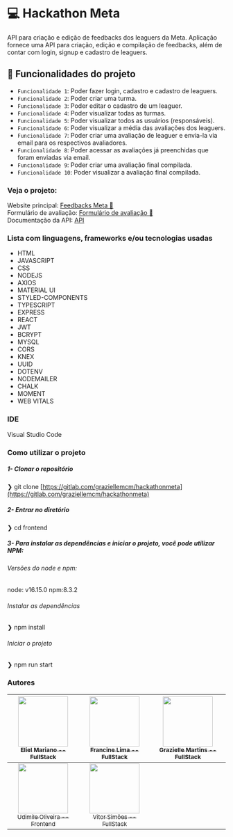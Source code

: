 #  💻 Hackathon Meta
API para criação e edição de feedbacks dos leaguers da Meta.
Aplicação fornece uma API para criação, edição e compilação de feedbacks, além de contar com login, signup e cadastro de leaguers.

## :hammer: Funcionalidades do projeto
- `Funcionalidade 1`: Poder fazer login, cadastro e cadastro de leaguers.
- `Funcionalidade 2`: Poder criar uma turma.
- `Funcionalidade 3`: Poder editar o cadastro de um leaguer.
- `Funcionalidade 4`: Poder visualizar todas as turmas.
- `Funcionalidade 5`: Poder visualizar todos as usuários (responsáveis).
- `Funcionalidade 6`: Poder visualizar a média das avaliações dos leaguers.
- `Funcionalidade 7`: Poder criar uma avaliação de leaguer e envia-la via email para os respectivos avaliadores.
- `Funcionalidade 8`: Poder acessar as avaliações já preenchidas que foram enviadas via email.
- `Funcionalidade 9`: Poder criar uma avaliação final compilada.
- `Funcionalidade 10`: Poder visualizar a avaliação final compilada.

### Veja o projeto: 
Website principal: <a href="#">Feedbacks Meta 🎯</a> <br>
Formulário de avaliação: <a href="https://misty-furniture.surge.sh/">Formulário de avaliação 📝</a> <br>
Documentação da API: <a href="https://documenter.getpostman.com/view/19296644/Uz5FJGUr#d26fe043-95ae-4ce3-8dff-8d705f40f5c0">API</a>


 ### Lista com linguagens, frameworks e/ou tecnologias usadas
- HTML
- JAVASCRIPT
- CSS
- NODEJS
- AXIOS
- MATERIAL UI
- STYLED-COMPONENTS
- TYPESCRIPT
- EXPRESS
- REACT
- JWT
- BCRYPT
- MYSQL
- CORS
- KNEX
- UUID
- DOTENV
- NODEMAILER
- CHALK
- MOMENT
- WEB VITALS

### IDE
Visual Studio Code

### Como utilizar o projeto

##### 1- Clonar o repositório

  ❯ git clone [https://gitlab.com/graziellemcm/hackathonmeta](https://gitlab.com/graziellemcm/hackathonmeta)

##### 2- Entrar no diretório
  ❯ cd frontend

##### 3- Para instalar as dependências e iniciar o projeto, você pode utilizar NPM:
  ###### Versões do node e npm:
  node: v16.15.0
  npm:8.3.2

  ###### Instalar as dependências
   ❯ npm install

  ###### Iniciar o projeto
   ❯ npm run start


### Autores

| [<img src="https://avatars.githubusercontent.com/u/94701976?v=4" width=115><br><sub>Eliel Mariano -- FullStack</sub>](https://github.com/Eliel-Mariano) |  [<img src="https://avatars.githubusercontent.com/u/94610559?v=4" width=115><br><sub>Francine Lima -- FullStack</sub>](https://github.com/francine1919) |  [<img src="https://avatars.githubusercontent.com/u/62907120?v=4" width=115><br><sub>Grazielle Martins -- FullStack</sub>](https://github.com/graziellemcm) |
| :---: | :---: | :---: |
| [<img src="https://avatars.githubusercontent.com/u/76756821?v=4" width=115><br><sub>Udimile Oliveira -- Frontend</sub>](https://github.com/udimile) |  [<img src="https://avatars.githubusercontent.com/u/94612208?v=4" width=115><br><sub>Vitor Simões --FullStack</sub>](https://github.com/Vsux17) | 

